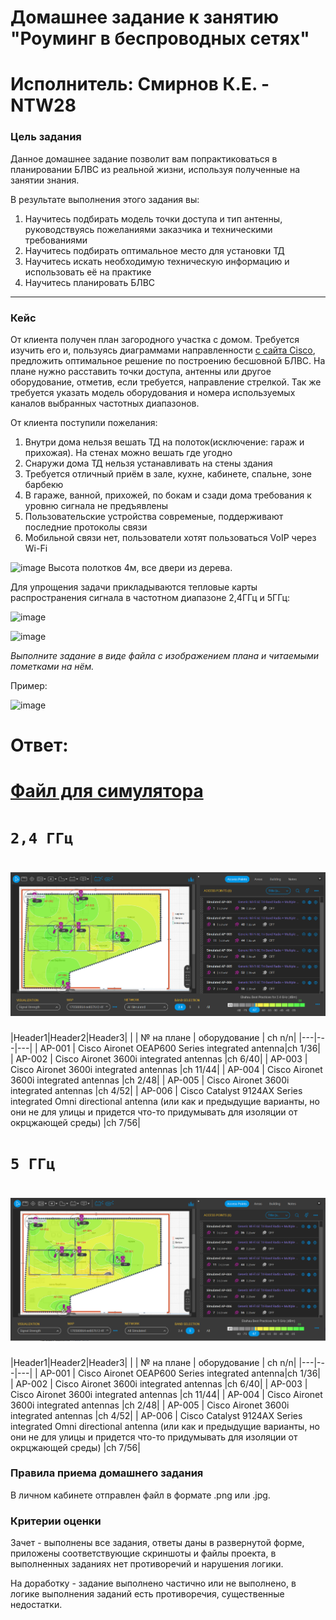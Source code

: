 # Домашнее задание к занятию "Роуминг в беспроводных сетях"
# Исполнитель: Смирнов К.Е. - NTW28
### Цель задания

Данное домашнее задание позволит вам попрактиковаться в планировании БЛВС из реальной жизни, используя полученные на занятии знания.

В результате выполнения этого задания вы:

1) Научитесь подбирать модель точки доступа и тип антенны, руководствуясь пожеланиями заказчика и техническими требованиями
2) Научитесь подбирать оптимальное место для установки ТД
4) Научитесь искать необходимую техническую информацию и использовать её на практике
3) Научитесь планировать БЛВС

------

### Кейс
 
От клиента получен план загородного участка с домом. Требуется изучить его и, пользуясь диаграммами направленности [с сайта Cisco](https://www.cisco.com/c/en/us/products/collateral/wireless/aironet-antennas-accessories/product_data_sheet09186a008008883b.html#Dualbandwallmountomnidirectional4elements), предложить оптимальное решение по построению бесшовной БЛВС. 
На плане нужно расставить точки доступа, антенны или другое оборудование, отметив, если требуется, направление стрелкой. Так же требуется указать модель оборудования и номера используемых каналов выбранных частотных диапазонов. 

От клиента поступили пожелания:
 1) Внутри дома нельзя вешать ТД на полоток(исключение: гараж и прихожая). На стенах можно вешать где угодно
 2) Снаружи дома ТД нельзя устанавливать на стены здания
 3) Требуется отличный приём в зале, кухне, кабинете, спальне, зоне барбекю
 4) В гараже, ванной, прихожей, по бокам и сзади дома требования к уровню сигнала не предъявлены
 5) Пользовательские устройства современые, поддерживают последние протоколы связи
 6) Мобильной связи нет, пользователи хотят пользоваться VoIP через Wi-Fi
 
 ![image](https://user-images.githubusercontent.com/5977962/170580864-ee807612-4f5a-4a24-a4e2-1fbbbb0ea8c6.png)
Высота полотков 4м, все двери из дерева.

Для упрощения задачи прикладываются тепловые карты распространения сигнала в частотном диапазоне 2,4ГГц и 5ГГц:

![image](https://user-images.githubusercontent.com/5977962/171872858-0826d5bf-e7bd-4d13-9722-dc1461e301de.png)

![image](https://user-images.githubusercontent.com/5977962/171872939-a483d613-d2d8-4cc3-9650-d5b913889900.png)


*Выполните задание в виде файла с изображением плана и читаемыми пометками на нём.*

Пример:

![image](https://user-images.githubusercontent.com/5977962/170581619-8751f9e3-d0d8-4f0b-b035-878ee36b7379.png)

# Ответ:
# [Файл для симулятора](https://github.com/LokyRUS/homework-NTW-28/blob/nevidimka/Untitled.esx)
# `2,4 ГГц`
# ![imaes1](https://github.com/LokyRUS/homework-NTW-28/blob/nevidimka/1.PNG)

|Header1|Header2|Header3|  |
| № на плане | оборудование | ch n/n|
|---|---|---|
| AP-001 | Cisco Aironet OEAP600 Series integrated antenna|ch 1/36| 
| AP-002 | Cisco Aironet 3600i integrated antennas |ch 6/40|
| AP-003 | Cisco Aironet 3600i integrated antennas |ch 11/44|
| AP-004 | Cisco Aironet 3600i integrated antennas |ch 2/48|
| AP-005 | Cisco Aironet 3600i integrated antennas |ch 4/52|
| AP-006 | Cisco Catalyst 9124AX Series integrated Omni directional antenna (или как и предыдущие варианты, но они не для улицы и придется что-то придумывать для изоляции от окрцжающей среды) |ch 7/56|

# `5 ГГц`
# ![imaes2](https://github.com/LokyRUS/homework-NTW-28/blob/nevidimka/2.PNG)

|Header1|Header2|Header3|  |
| № на плане | оборудование | ch n/n|
|---|---|---|
| AP-001 | Cisco Aironet OEAP600 Series integrated antenna|ch 1/36| 
| AP-002 | Cisco Aironet 3600i integrated antennas |ch 6/40|
| AP-003 | Cisco Aironet 3600i integrated antennas |ch 11/44|
| AP-004 | Cisco Aironet 3600i integrated antennas |ch 2/48|
| AP-005 | Cisco Aironet 3600i integrated antennas |ch 4/52|
| AP-006 | Cisco Catalyst 9124AX Series integrated Omni directional antenna (или как и предыдущие варианты, но они не для улицы и придется что-то придумывать для изоляции от окрцжающей среды) |ch 7/56|
### Правила приема домашнего задания

В личном кабинете отправлен файл в формате .png или .jpg.

### Критерии оценки

Зачет - выполнены все задания, ответы даны в развернутой форме, приложены соответствующие скриншоты и файлы проекта, в выполненных заданиях нет противоречий и нарушения логики.

На доработку - задание выполнено частично или не выполнено, в логике выполнения заданий есть противоречия, существенные недостатки.
 
